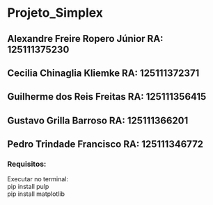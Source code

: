 # Projeto_Simplex

## Alexandre Freire Ropero Júnior RA: 125111375230
## Cecilia Chinaglia Kliemke RA: 125111372371
## Guilherme dos Reis Freitas RA: 125111356415
## Gustavo Grilla Barroso RA: 125111366201
## Pedro Trindade Francisco RA: 125111346772

### Requisitos:
Executar no terminal:  
pip install pulp  
pip install matplotlib  

